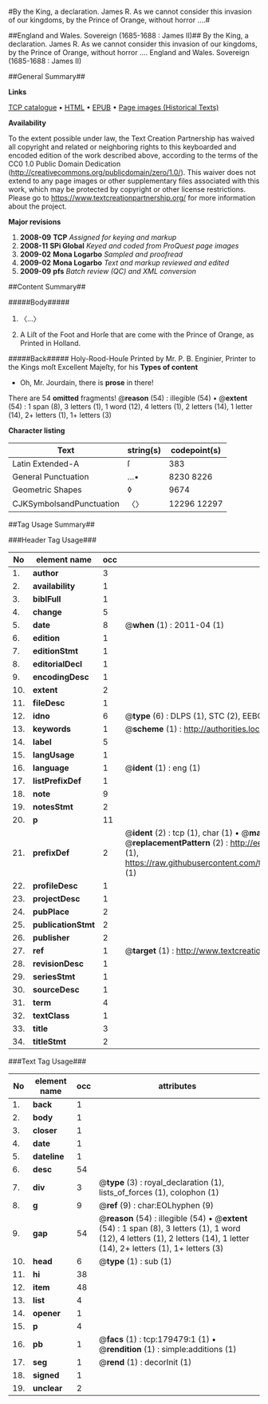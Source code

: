 #By the King, a declaration. James R. As we cannot consider this invasion of our kingdoms, by the Prince of Orange, without horror ....#

##England and Wales. Sovereign (1685-1688 : James II)##
By the King, a declaration. James R. As we cannot consider this invasion of our kingdoms, by the Prince of Orange, without horror ....
England and Wales. Sovereign (1685-1688 : James II)

##General Summary##

**Links**

[TCP catalogue](http://www.ota.ox.ac.uk/tcp/)  • 
[HTML](http://tei.it.ox.ac.uk/tcp/Texts-HTML/free/B03/B03855.html)  • 
[EPUB](http://tei.it.ox.ac.uk/tcp/Texts-EPUB/free/B03/B03855.epub) • 
[Page images (Historical Texts)](https://historicaltexts.jisc.ac.uk/eebo-52612184e)

**Availability**

To the extent possible under law, the Text Creation Partnership has waived all copyright and related or neighboring rights to this keyboarded and encoded edition of the work described above, according to the terms of the CC0 1.0 Public Domain Dedication (http://creativecommons.org/publicdomain/zero/1.0/). This waiver does not extend to any page images or other supplementary files associated with this work, which may be protected by copyright or other license restrictions. Please go to https://www.textcreationpartnership.org/ for more information about the project.

**Major revisions**

1. __2008-09__ __TCP__ *Assigned for keying and markup*
1. __2008-11__ __SPi Global__ *Keyed and coded from ProQuest page images*
1. __2009-02__ __Mona Logarbo__ *Sampled and proofread*
1. __2009-02__ __Mona Logarbo__ *Text and markup reviewed and edited*
1. __2009-09__ __pfs__ *Batch review (QC) and XML conversion*

##Content Summary##

#####Body#####

1. 〈…〉

1. A Liſt of the Foot and Horſe that are come with the Prince of Orange, as Printed in Holland.

#####Back#####
Holy-Rood-Houſe Printed by Mr. P. B. Enginier, Printer to the Kings moſt Excellent Majeſty, for his 
**Types of content**

  * Oh, Mr. Jourdain, there is **prose** in there!

There are 54 **omitted** fragments! 
 @__reason__ (54) : illegible (54)  •  @__extent__ (54) : 1 span (8), 3 letters (1), 1 word (12), 4 letters (1), 2 letters (14), 1 letter (14), 2+ letters (1), 1+ letters (3)

**Character listing**


|Text|string(s)|codepoint(s)|
|---|---|---|
|Latin Extended-A|ſ|383|
|General Punctuation|…•|8230 8226|
|Geometric Shapes|◊|9674|
|CJKSymbolsandPunctuation|〈〉|12296 12297|

##Tag Usage Summary##

###Header Tag Usage###

|No|element name|occ|attributes|
|---|---|---|---|
|1.|__author__|3||
|2.|__availability__|1||
|3.|__biblFull__|1||
|4.|__change__|5||
|5.|__date__|8| @__when__ (1) : 2011-04 (1)|
|6.|__edition__|1||
|7.|__editionStmt__|1||
|8.|__editorialDecl__|1||
|9.|__encodingDesc__|1||
|10.|__extent__|2||
|11.|__fileDesc__|1||
|12.|__idno__|6| @__type__ (6) : DLPS (1), STC (2), EEBO-CITATION (1), OCLC (1), VID (1)|
|13.|__keywords__|1| @__scheme__ (1) : http://authorities.loc.gov/ (1)|
|14.|__label__|5||
|15.|__langUsage__|1||
|16.|__language__|1| @__ident__ (1) : eng (1)|
|17.|__listPrefixDef__|1||
|18.|__note__|9||
|19.|__notesStmt__|2||
|20.|__p__|11||
|21.|__prefixDef__|2| @__ident__ (2) : tcp (1), char (1)  •  @__matchPattern__ (2) : ([0-9\-]+):([0-9IVX]+) (1), (.+) (1)  •  @__replacementPattern__ (2) : http://eebo.chadwyck.com/downloadtiff?vid=$1&page=$2 (1), https://raw.githubusercontent.com/textcreationpartnership/Texts/master/tcpchars.xml#$1 (1)|
|22.|__profileDesc__|1||
|23.|__projectDesc__|1||
|24.|__pubPlace__|2||
|25.|__publicationStmt__|2||
|26.|__publisher__|2||
|27.|__ref__|1| @__target__ (1) : http://www.textcreationpartnership.org/docs/. (1)|
|28.|__revisionDesc__|1||
|29.|__seriesStmt__|1||
|30.|__sourceDesc__|1||
|31.|__term__|4||
|32.|__textClass__|1||
|33.|__title__|3||
|34.|__titleStmt__|2||


###Text Tag Usage###

|No|element name|occ|attributes|
|---|---|---|---|
|1.|__back__|1||
|2.|__body__|1||
|3.|__closer__|1||
|4.|__date__|1||
|5.|__dateline__|1||
|6.|__desc__|54||
|7.|__div__|3| @__type__ (3) : royal_declaration (1), lists_of_forces (1), colophon (1)|
|8.|__g__|9| @__ref__ (9) : char:EOLhyphen (9)|
|9.|__gap__|54| @__reason__ (54) : illegible (54)  •  @__extent__ (54) : 1 span (8), 3 letters (1), 1 word (12), 4 letters (1), 2 letters (14), 1 letter (14), 2+ letters (1), 1+ letters (3)|
|10.|__head__|6| @__type__ (1) : sub (1)|
|11.|__hi__|38||
|12.|__item__|48||
|13.|__list__|4||
|14.|__opener__|1||
|15.|__p__|4||
|16.|__pb__|1| @__facs__ (1) : tcp:179479:1 (1)  •  @__rendition__ (1) : simple:additions (1)|
|17.|__seg__|1| @__rend__ (1) : decorInit (1)|
|18.|__signed__|1||
|19.|__unclear__|2||
